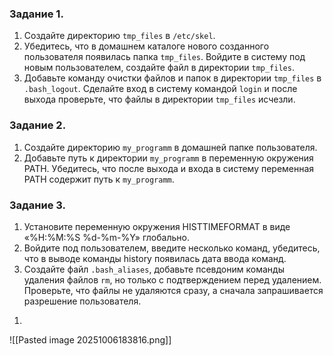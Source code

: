 ### Задание 1.
1. Создайте директорию `tmp_files` в `/etc/skel`.
2. Убедитесь, что в домашнем каталоге нового созданного пользователя появилась папка `tmp_files`. Войдите в систему под новым пользователем, создайте файл в директории `tmp_files`.
3. Добавьте команду очистки файлов и папок в директории `tmp_files` в `.bash_logout`. Сделайте вход в систему командой `login` и после выхода проверьте, что файлы в директории `tmp_files` исчезли.
### Задание 2.
1. Создайте директорию `my_programm` в домашней папке пользователя.
2. Добавьте путь к директории `my_programm` в переменную окружения PATH. Убедитесь, что после выхода и входа в систему переменная PATH содержит путь к `my_programm`.
### Задание 3.
1. Установите переменную окружения HISTTIMEFORMAT в виде «%H:%M:%S %d-%m-%Y» глобально.
2. Войдите под пользователем, введите несколько команд, убедитесь, что в выводе команды history появилась дата ввода команд.
3. Создайте файл `.bash_aliases`, добавьте псевдоним команды удаления файлов `rm`, но только с подтверждением перед удалением. Проверьте, что файлы не удаляются сразу, а сначала запрашивается разрешение пользователя.
1)
![[Pasted image 20251006183816.png]]